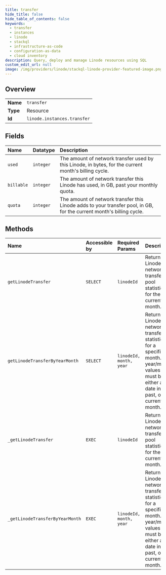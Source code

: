 ```yaml
---
title: transfer
hide_title: false
hide_table_of_contents: false
keywords:
  - transfer
  - instances
  - linode    
  - stackql
  - infrastructure-as-code
  - configuration-as-data
  - cloud inventory
description: Query, deploy and manage Linode resources using SQL
custom_edit_url: null
image: /img/providers/linode/stackql-linode-provider-featured-image.png
---
```

  
    

## Overview
<table><tbody>
<tr><td><b>Name</b></td><td><code>transfer</code></td></tr>
<tr><td><b>Type</b></td><td>Resource</td></tr>
<tr><td><b>Id</b></td><td><code>linode.instances.transfer</code></td></tr>
</tbody></table>

## Fields
| Name | Datatype | Description |
|:-----|:---------|:------------|
| `used` | `integer` | The amount of network transfer used by this Linode, in bytes, for the current month's billing cycle.<br /> |
| `billable` | `integer` | The amount of network transfer this Linode has used, in GB, past your monthly quota.<br /> |
| `quota` | `integer` | The amount of network transfer this Linode adds to your transfer pool, in GB, for the current month's billing cycle.<br /> |
## Methods
| Name | Accessible by | Required Params | Description |
|:-----|:--------------|:----------------|:------------|
| `getLinodeTransfer` | `SELECT` | `linodeId` | Returns a Linode's network transfer pool statistics for the current month.<br /> |
| `getLinodeTransferByYearMonth` | `SELECT` | `linodeId, month, year` | Returns a Linode's network transfer statistics for a specific month. The year/month values must be either a date in the past, or the current month.<br /> |
| `_getLinodeTransfer` | `EXEC` | `linodeId` | Returns a Linode's network transfer pool statistics for the current month.<br /> |
| `_getLinodeTransferByYearMonth` | `EXEC` | `linodeId, month, year` | Returns a Linode's network transfer statistics for a specific month. The year/month values must be either a date in the past, or the current month.<br /> |
